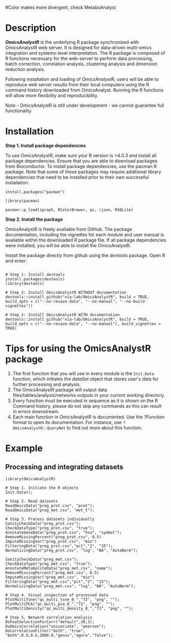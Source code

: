 #Color makes more divergent, check MetaboAnalyst


# Description

**_OmicsAnalystR_** is the underlying R package synchronized with OmicsAnalystR web server. It is designed for data-driven multi-omics integration and systems-level interpretation. The R package is composed of R functions necessary for the web-server to perform data processing, batch correction, correlation analysis, clustering analysis and dimension reduction analysis.

Following installation and loading of _OmicsAnalystR_, users will be able to reproduce web server results from their local computers using the R command history downloaded from OmicsAnalyst. Running the R functions will allow more flexibility and reproducibility.

Note - OmicsAnalystR is still under development - we cannot guarantee full functionality
# Installation

**Step 1. Install package dependencies**

To use OmicsAnalystR, make sure your R version is >4.0.3 and install all package dependencies. Ensure that you are able to download packages from Bioconductor. To install package dependencies, use the pacman R package. Note that some of these packages may require additional library dependencies that need to be installed prior to their own successful installation.

```
install.packages("pacman")

library(pacman)

pacman::p_load(igraph, RColorBrewer, qs, rjson, RSQLite)
```

**Step 2. Install the package**

OmicsAnalystR is freely available from GitHub. The package documentation, including the vignettes for each module and user manual is available within the downloaded R package file. If all package dependencies were installed, you will be able to install the OmicsAnalystR. 

Install the package directly from github using the _devtools_ package. Open R and enter:

```

# Step 1: Install devtools
install.packages(devtools)
library(devtools)

# Step 2: Install OmicsAnalystR WITHOUT documentation
devtools::install_github("xia-lab/OmicsAnalystR", build = TRUE, build_opts = c("--no-resave-data", "--no-manual", "--no-build-vignettes"))

# Step 2: Install OmicsAnalystR WITH documentation
devtools::install_github("xia-lab/OmicsAnalystR", build = TRUE, build_opts = c("--no-resave-data", "--no-manual"), build_vignettes = TRUE)
```

# Tips for using the OmicsAnalystR package

1. The first function that you will use in every module is the `Init.Data` function, which initiates the _dataSet_ object that stores user's data for further processing and analysis.
2. The OmicsAnalystR package will output data files/tables/analysis/networks outputs in your current working directory.
3. Every function must be executed in sequence as it is shown on the R Command history, please do not skip any commands as this can result in errors downstream.
4. Each main function in OmicsAnalystR is documented. Use the _?Function_ format to open its documentation. For instance, use `?OmicsAnalystR::QueryNet` to find out more about this function.

# Example

## Processing and integrating datasets

```
library(OmicsAnalystR)

# Step 1. Initiate the R objects
Init.Data();

# Step 2. Read datasets
ReadOmicsData("preg_prot.csv", "prot");
ReadOmicsData("preg_met.csv", "met_t");

# Step 3. Process datasets individually
SanityCheckData("preg_prot.csv");
CheckDataType("preg_prot.csv", "true");
AnnotateGeneData("preg_prot.csv", "hsa", "symbol");
RemoveMissingPercent("preg_prot.csv", 0.5)
ImputeMissingVar("preg_prot.csv", "min")
FilteringData("preg_prot.csv","pct","2", "15");
NormalizingData("preg_prot.csv", "log", "NA", "AutoNorm");

SanityCheckData("preg_met.csv");
CheckDataType("preg_met.csv", "true");
AnnotateMetaboliteData("preg_met.csv", "name");
RemoveMissingPercent("preg_met.csv", 0.5)
ImputeMissingVar("preg_met.csv", "min")
FilteringData("preg_met.csv","pct","2", "15");
NormalizingData("preg_met.csv", "log", "NA", "AutoNorm");

# Step 4. Visual inspection of processed data
PlotMultiTsne("qc_multi_tsne_0_","72", "png", "");
PlotMultiPCA("qc_multi_pca_0_","72", "png", "");
PlotMultiDensity("qc_multi_density_0_","72", "png", "");

# Step 5. Network correlation analysis
DoFeatSelectionForCorr("default",20,3);
DoOmicsCorrelation("univariate", "pearson");
DoCorrelationFilter("both", "true", "both",0.9,0.5,2000.0,"genus","agora","false");
```


